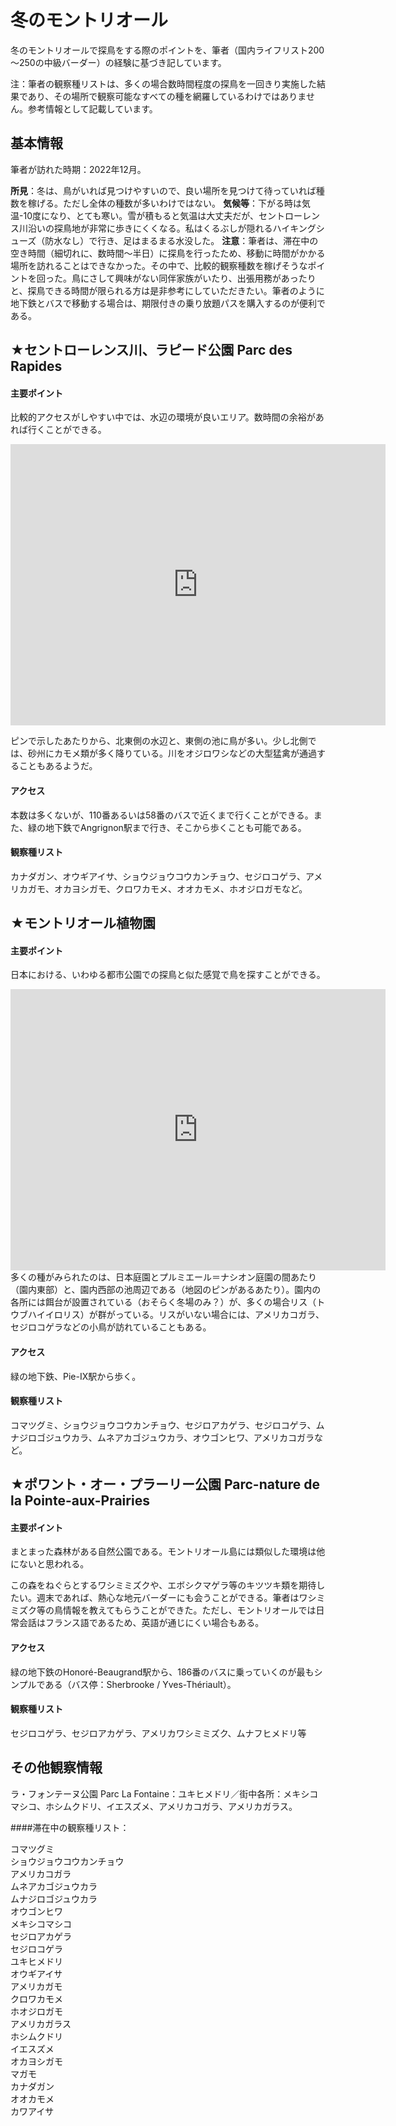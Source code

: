 # 冬のモントリオール

冬のモントリオールで探鳥をする際のポイントを、筆者（国内ライフリスト200～250の中級バーダー）の経験に基づき記しています。

注：筆者の観察種リストは、多くの場合数時間程度の探鳥を一回きり実施した結果であり、その場所で観察可能なすべての種を網羅しているわけではありません。参考情報として記載しています。

## 基本情報

筆者が訪れた時期：2022年12月。

__所見__：冬は、鳥がいれば見つけやすいので、良い場所を見つけて待っていれば種数を稼げる。ただし全体の種数が多いわけではない。
__気候等__：下がる時は気温-10度になり、とても寒い。雪が積もると気温は大丈夫だが、セントローレンス川沿いの探鳥地が非常に歩きにくくなる。私はくるぶしが隠れるハイキングシューズ（防水なし）で行き、足はまるまる水没した。
__注意__：筆者は、滞在中の空き時間（細切れに、数時間～半日）に探鳥を行ったため、移動に時間がかかる場所を訪れることはできなかった。その中で、比較的観察種数を稼げそうなポイントを回った。鳥にさして興味がない同伴家族がいたり、出張用務があったりと、探鳥できる時間が限られる方は是非参考にしていただきたい。筆者のように地下鉄とバスで移動する場合は、期限付きの乗り放題パスを購入するのが便利である。


## ★セントローレンス川、ラピード公園 Parc des Rapides

#### 主要ポイント

比較的アクセスがしやすい中では、水辺の環境が良いエリア。数時間の余裕があれば行くことができる。
<iframe src="https://www.google.com/maps/embed?pb=!1m18!1m12!1m3!1d3595.87525817515!2d-73.59528181134365!3d45.428426915080095!2m3!1f0!2f0!3f0!3m2!1i1024!2i768!4f13.1!3m3!1m2!1s0x4cc911eceadf4ca7%3A0x1e69512ed2588c51!2z44OR44O844Kv44O744Kq44OW44O744K244O744Op44OU44OD44K644O744K544Op44Kk44OJ!5e1!3m2!1sja!2sjp!4v1719735807093!5m2!1sja!2sjp" width="600" height="450" style="border:0;" allowfullscreen="" loading="lazy" referrerpolicy="no-referrer-when-downgrade"></iframe>

ピンで示したあたりから、北東側の水辺と、東側の池に鳥が多い。少し北側では、砂州にカモメ類が多く降りている。川をオジロワシなどの大型猛禽が通過することもあるようだ。


#### アクセス

本数は多くないが、110番あるいは58番のバスで近くまで行くことができる。また、緑の地下鉄でAngrignon駅まで行き、そこから歩くことも可能である。

#### 観察種リスト

カナダガン、オウギアイサ、ショウジョウコウカンチョウ、セジロコゲラ、アメリカガモ、オカヨシガモ、クロワカモメ、オオカモメ、ホオジロガモなど。


## ★モントリオール植物園

#### 主要ポイント

日本における、いわゆる都市公園での探鳥と似た感覚で鳥を探すことができる。
<iframe src="https://www.google.com/maps/embed?pb=!1m18!1m12!1m3!1d2736.140998586686!2d-73.56942253940309!3d45.56329337547536!2m3!1f0!2f0!3f0!3m2!1i1024!2i768!4f13.1!3m3!1m2!1s0x4cc91c1d53e99105%3A0xc3549c52f57cec3!2zNDUwMCBCZCBSb3NlbW9udCwgTW9udHLDqWFsLCBRQyBIMVggMkIxIOOCq-ODiuODgA!5e1!3m2!1sja!2sjp!4v1719736795787!5m2!1sja!2sjp" width="600" height="450" style="border:0;" allowfullscreen="" loading="lazy" referrerpolicy="no-referrer-when-downgrade"></iframe>
多くの種がみられたのは、日本庭園とプルミエール＝ナシオン庭園の間あたり（園内東部）と、園内西部の池周辺である（地図のピンがあるあたり）。園内の各所には餌台が設置されている（おそらく冬場のみ？）が、多くの場合リス（トウブハイイロリス）が群がっている。リスがいない場合には、アメリカコガラ、セジロコゲラなどの小鳥が訪れていることもある。

#### アクセス

緑の地下鉄、Pie-IX駅から歩く。

#### 観察種リスト

コマツグミ、ショウジョウコウカンチョウ、セジロアカゲラ、セジロコゲラ、ムナジロゴジュウカラ、ムネアカゴジュウカラ、オウゴンヒワ、アメリカコガラなど。


## ★ポワント・オー・プラーリー公園 Parc-nature de la Pointe-aux-Prairies

#### 主要ポイント

まとまった森林がある自然公園である。モントリオール島には類似した環境は他にないと思われる。


この森をねぐらとするワシミミズクや、エボシクマゲラ等のキツツキ類を期待したい。週末であれば、熱心な地元バーダーにも会うことができる。筆者はワシミミズク等の鳥情報を教えてもらうことができた。ただし、モントリオールでは日常会話はフランス語であるため、英語が通じにくい場合もある。

#### アクセス

緑の地下鉄のHonoré-Beaugrand駅から、186番のバスに乗っていくのが最もシンプルである（バス停：Sherbrooke / Yves-Thériault）。

#### 観察種リスト

セジロコゲラ、セジロアカゲラ、アメリカワシミミズク、ムナフヒメドリ等


## その他観察情報

ラ・フォンテーヌ公園 Parc La Fontaine：ユキヒメドリ／街中各所：メキシコマシコ、ホシムクドリ、イエスズメ、アメリカコガラ、アメリカガラス。

####滞在中の観察種リスト：

コマツグミ  
ショウジョウコウカンチョウ  
アメリカコガラ  
ムネアカゴジュウカラ  
ムナジロゴジュウカラ  
オウゴンヒワ  
メキシコマシコ  
セジロアカゲラ  
セジロコゲラ  
ユキヒメドリ  
オウギアイサ  
アメリカガモ  
クロワカモメ  
ホオジロガモ  
アメリカガラス  
ホシムクドリ  
イエスズメ  
オカヨシガモ  
マガモ  
カナダガン  
オオカモメ  
カワアイサ  





